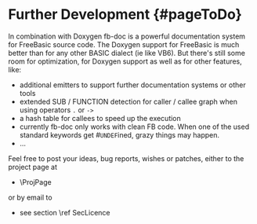Further Development  {#pageToDo}
===================

In combination with Doxygen fb-doc is a powerful documentation 
system for FreeBasic source code. The Doxygen support for FreeBasic 
is much better than for any other BASIC dialect (ie like VB6). But 
there's still some room for optimization, for Doxygen support as 
well as for other features, like:

- additional emitters to support further documentation systems or other tools
- extended SUB / FUNCTION detection for caller / callee graph when using operators `.` or `->`
- a hash table for callees to speed up the execution
- currently fb-doc only works with clean FB code. When one of the
  used standard keywords get \#`UNDEF`ined, grazy things may happen.
- ...

Feel free to post your ideas, bug reports, wishes or patches, either 
to the project page at

- \ProjPage

or by email to

- see section \ref SecLicence
